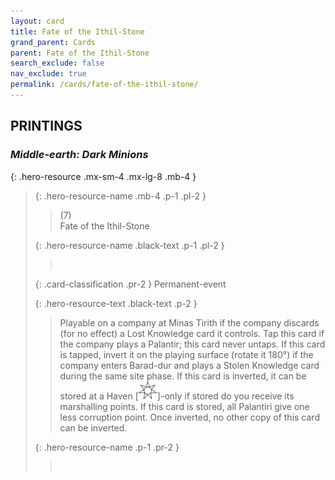 ```yaml
---
layout: card
title: Fate of the Ithil-Stone
grand_parent: Cards
parent: Fate of the Ithil-Stone
search_exclude: false
nav_exclude: true
permalink: /cards/fate-of-the-ithil-stone/
---
```


## PRINTINGS


### _Middle-earth: Dark Minions_

{: .hero-resource .mx-sm-4 .mx-lg-8 .mb-4 }
> {: .hero-resource-name .mb-4 .p-1 .pl-2 }
> > <div class="card-mp">(7)</div>
> > <div class="card-name">Fate of the Ithil-Stone</div>
>
> {: .hero-resource-name .black-text .p-1 .pl-2 }
> > &nbsp;
>
> {: .card-classification .pr-2 }
> Permanent-event
>
> {: .hero-resource-text .black-text .p-2 }
> > Playable on a company at Minas Tirith if the company discards (for no effect) a Lost Knowledge card it controls. Tap this card if the company plays a Palantir; this card never untaps. If this card is tapped, invert it on the playing surface (rotate it 180°) if the company enters Barad-dur and plays a Stolen Knowledge card during the same site phase.  If this card is inverted, it can be stored at a Haven \[![](/assets/images/free-haven.svg)]-only if stored do you receive its marshalling points. If this card is stored, all Palantiri give one less corruption point. Once inverted, no other copy of this card can be inverted.  
> 
> {: .hero-resource-name .p-1 .pr-2 }
> > <div class="card-shield"></div>
> > <div class="card-corruption">&nbsp;</div>
